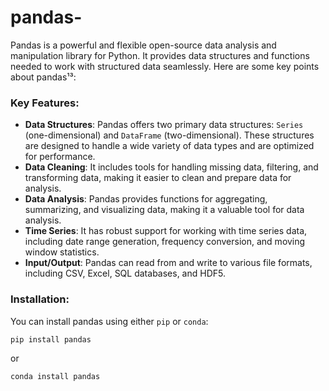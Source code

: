 # pandas-
Pandas is a powerful and flexible open-source data analysis and manipulation library for Python. It provides data structures and functions needed to work with structured data seamlessly. Here are some key points about pandas¹³:

### Key Features:
- **Data Structures**: Pandas offers two primary data structures: `Series` (one-dimensional) and `DataFrame` (two-dimensional). These structures are designed to handle a wide variety of data types and are optimized for performance.
- **Data Cleaning**: It includes tools for handling missing data, filtering, and transforming data, making it easier to clean and prepare data for analysis.
- **Data Analysis**: Pandas provides functions for aggregating, summarizing, and visualizing data, making it a valuable tool for data analysis.
- **Time Series**: It has robust support for working with time series data, including date range generation, frequency conversion, and moving window statistics.
- **Input/Output**: Pandas can read from and write to various file formats, including CSV, Excel, SQL databases, and HDF5.

### Installation:
You can install pandas using either `pip` or `conda`:
```bash
pip install pandas
```
or
```bash
conda install pandas
```

